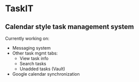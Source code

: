 # TaskIT
Calendar style task management system
---
Currently working on:
 - Messaging system
 - Other task mgmt tabs:
   + View task info
   + Search tasks
   + Unadded tasks (Vault)
 - Google calendar synchronization
